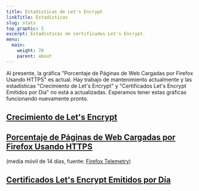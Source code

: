 ```yaml
---
title: Estadísticas de Let's Encrypt
linkTitle: Estadísticas
slug: stats
top_graphic: 3
excerpt: Estadísticas de certificados Let's Encrypt.
menu:
  main:
    weight: 70
    parent: about
---
```


Al presente, la gr&aacute;fica "Porcentaje de P&aacute;ginas de Web Cargadas por Firefox Usando HTTPS" es actual. Hay trabajo de mantenimiento actualmente y las estad&iacute;sticas "Crecimiento de Let's Encrypt" y "Certificados Let's Encrypt Emitidos por D&iacute;a" no est&aacute; a actualizadas. Esperamos tener estas gr&aacute;ficas funcionando nuevamente pronto.

<div class="figure">
  <h2><a name="growth" href="#growth"
    >Crecimiento de Let's Encrypt</a></h2>
  <div id="activeUsage" title="Crecimiento de Let's Encrypt" class="statsgraph"></div>
</div>

<div class="figure">
  <h2><a name="percent-pageloads" href="#percent-pageloads"
    >Porcentaje de P&aacute;ginas de Web Cargadas por Firefox Usando HTTPS</a></h2>
  <p>(media m&oacute;vil de 14 d&iacute;as, fuente: <a href="https://docs.telemetry.mozilla.org/datasets/other/ssl/reference.html">Firefox Telemetry</a>)</p>
  <div id="pageloadPercent" title="Porcentaje de P&aacute;ginas de Web Cargadas por Firefox Usando HTTPS" class="statsgraph"></div>
</div>

<div class="figure">
  <h2><a name="daily-issuance" href="#daily-issuance"
    >Certificados Let's Encrypt Emitidos por D&iacute;a</a></h2>
  <div id="issuancePerDay" title="Certificados Let's Encrypt Emitidos por D&iacute;a" class="statsgraph"></div>
</div>

<script src="/js/stats.js" async></script>
<script src="/js/plotly-min.js" async></script>
